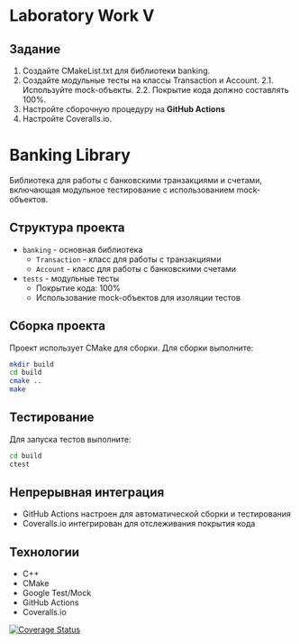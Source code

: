 # Laboratory Work V

## Задание
1. Создайте CMakeList.txt для библиотеки banking.
2. Создайте модульные тесты на классы Transaction и Account.
2.1. Используйте mock-объекты.
2.2. Покрытие кода должно составлять 100%.
3. Настройте сборочную процедуру на **GitHub Actions**
4. Настройте Coveralls.io.

# Banking Library  

Библиотека для работы с банковскими транзакциями и счетами, включающая модульное тестирование с использованием mock-объектов.  

## Структура проекта  

- `banking` - основная библиотека  
  - `Transaction` - класс для работы с транзакциями  
  - `Account` - класс для работы с банковскими счетами  
- `tests` - модульные тесты  
  - Покрытие кода: 100%  
  - Использование mock-объектов для изоляции тестов  

## Сборка проекта  

Проект использует CMake для сборки. Для сборки выполните:  

```bash
mkdir build
cd build
cmake ..
make
```

## Тестирование  

Для запуска тестов выполните:  

```bash
cd build
ctest
```

## Непрерывная интеграция  

- GitHub Actions настроен для автоматической сборки и тестирования  
- Coveralls.io интегрирован для отслеживания покрытия кода  

## Технологии  

- C++  
- CMake  
- Google Test/Mock  
- GitHub Actions  
- Coveralls.io  

[![Coverage Status](https://coveralls.io/repos/github/kssseniya/lab05/badge.svg?branch=main)](https://coveralls.io/github/kssseniya/lab05?branch=main)
